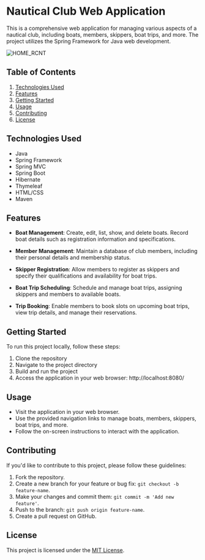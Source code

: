 # Nautical Club Web Application

This is a comprehensive web application for managing various aspects of a nautical club, including boats, members, skippers, boat trips, and more. The project utilizes the Spring Framework for Java web development.

![HOME_RCNT](https://github.com/enriqueseor/club-nautico-app/assets/101838134/49d7f194-6621-469b-a8c1-ebe4f1839d0f)

## Table of Contents

1. [Technologies Used](#technologies-used)
2. [Features](#features)
3. [Getting Started](#getting-started)
4. [Usage](#usage)
5. [Contributing](#contributing)
6. [License](#license)

## Technologies Used

- Java
- Spring Framework
- Spring MVC
- Spring Boot
- Hibernate
- Thymeleaf
- HTML/CSS
- Maven

## Features

- **Boat Management**: Create, edit, list, show, and delete boats. Record boat details such as registration information and specifications.

- **Member Management**: Maintain a database of club members, including their personal details and membership status.

- **Skipper Registration**: Allow members to register as skippers and specify their qualifications and availability for boat trips.

- **Boat Trip Scheduling**: Schedule and manage boat trips, assigning skippers and members to available boats.

- **Trip Booking**: Enable members to book slots on upcoming boat trips, view trip details, and manage their reservations.

## Getting Started

To run this project locally, follow these steps:

1. Clone the repository
2. Navigate to the project directory
3. Build and run the project
4. Access the application in your web browser: http://localhost:8080/

## Usage

- Visit the application in your web browser.
- Use the provided navigation links to manage boats, members, skippers, boat trips, and more.
- Follow the on-screen instructions to interact with the application.

## Contributing

If you'd like to contribute to this project, please follow these guidelines:

1. Fork the repository.
2. Create a new branch for your feature or bug fix: `git checkout -b feature-name`.
3. Make your changes and commit them: `git commit -m 'Add new feature'`.
4. Push to the branch: `git push origin feature-name`.
5. Create a pull request on GitHub.

## License

This project is licensed under the [MIT License](LICENSE).
